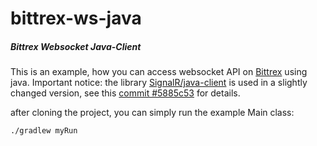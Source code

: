 # bittrex-ws-java
##### Bittrex Websocket Java-Client
This is an example, how you can access websocket API on [Bittrex] using java.
Important notice: the library [SignalR/java-client] is used in a slightly changed version, see this [commit #5885c53] for details.

after cloning the project, you can simply run the example Main class:
```bash
./gradlew myRun
```

[Bittrex]: <https://bittrex.com/>
[SignalR/java-client]: <https://github.com/SignalR/java-client>
[commit #5885c53]: <https://github.com/andre77/java-client/commit/5885c53061fd2d3854fd1611457d37393f383e16>
